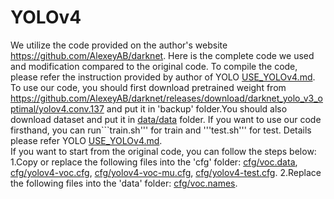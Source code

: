 # YOLOv4

We utilize the code provided on the author's website https://github.com/AlexeyAB/darknet. Here is the complete code we used and modification compared to the original code.
To compile the code, please refer  the instruction provided by author of YOLO [USE_YOLOv4.md](USE_YOLOv4.md).  
To use our code, you should first download pretrained weight from https://github.com/AlexeyAB/darknet/releases/download/darknet_yolo_v3_optimal/yolov4.conv.137 and put it in 'backup' folder.You should also download dataset and put it in [data/data](data/data) folder.
If you want to use our code firsthand, you can run```train.sh''' for train and '''test.sh''' for test. Details please refer YOLO [USE_YOLOv4.md](USE_YOLOv4.md).  
If you want to start from the original code, you can follow the steps below:  
1.Copy or replace the following files into the 'cfg' folder: [cfg/voc.data](cfg/voc.data), [cfg/yolov4-voc.cfg](cfg/yolov4-voc.cfg), [cfg/yolov4-voc-mu.cfg](cfg/yolov4-voc-mu.cfg), [cfg/yolov4-test.cfg](cfg/yolov4-test.cfg).
2.Replace the following files into the 'data' folder: [cfg/voc.names](cfg/voc.names).
